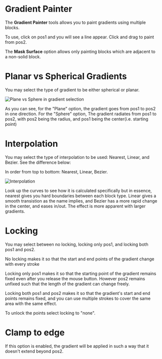 # Gradient Painter

The **Gradient Painter** tools allows you to paint gradients using multiple blocks.

To use, click on pos1 and you will see a line appear. Click and drag to paint from pos2. 

The **Mask Surface** option allows only painting blocks which are adjacent to a non-solid block.

# Planar vs Spherical Gradients

You may select the type of gradient to be either spherical or planar.

![Plane vs Sphere in gradient selection](https://cdn.discordapp.com/attachments/1012669638578020403/1153873402931724417/2023-09-19_21.46.32.png)

As you can see, for the "Plane" option, the gradient goes from pos1 to pos2 in one direction. For the "Sphere" option, The gradient radiates from pos1 to pos2, with pos2 being the radius, and pos1 being the center(i.e. starting point)

# Interpolation

You may select the type of interpolation to be used: Nearest, Linear, and Bezier. See the difference below:

In order from top to bottom: Nearest, Linear, Bezier.

![Interpolation](https://cdn.discordapp.com/attachments/1012669638578020403/1153874160502722641/2023-09-19_21.24.42.png)

Look up the curves to see how it is calculated specifically but in essence, nearest gives you hard boundaries between each block type. Linear gives a smooth transistion as the name implies, and Bezier has a more rapid change in the center, and eases in/out. The effect is more apparent with larger gradients.

# Locking

You may select between no locking, locking only pos1, and locking both pos1 and pos2. 

No locking makes it so that the start and end points of the gradient change with every stroke

Locking only pos1 makes it so that the starting point of the gradient remains fixed even after you release the mouse button. However pos2 remains unfixed such that the length of the gradient can change freely.

Locking both pos1 and pos2 makes it so that the gradient's start and end points remains fixed, and you can use multiple strokes to cover the same area with the same effect.

To unlock the points select locking to "none".

# Clamp to edge

If this option is enabled, the gradient will be applied in such a way that it doesn't extend beyond pos2.